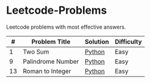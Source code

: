 # Leetcode-Problems
Leetcode problems with most effective answers.

|    #   |      Problem Title      |      Solution      |      Difficulty      |
|   ---  |          ---            |          ---       |           ---        |
|    1   |         Two Sum         | [Python](https://github.com/gizembakan/Leetcode-Problems/blob/main/leetcode_problems/Python/two_sum.py) |   Easy
|    9   |     Palindrome Number   | [Python](https://github.com/gizembakan/Leetcode-Problems/blob/main/leetcode_problems/Python/palindrome_number.py) |   Easy
|   13   |     Roman to Integer    | [Python](https://github.com/gizembakan/Leetcode-Problems/blob/main/leetcode_problems/Python/roman_to_integer.py) |   Easy

